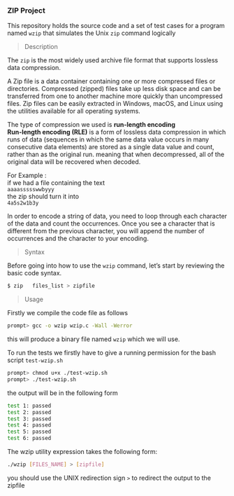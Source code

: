 ### ZIP Project

This repository holds the source code and a set of test cases for a program named `wzip` that simulates the Unix `zip` command logically

> Description

The `zip`  is the most widely used archive file format that supports lossless data compression.

A Zip file is a data container containing one or more compressed files or directories. Compressed (zipped) files take up less disk space and can be transferred from one to another machine more quickly than uncompressed files. Zip files can be easily extracted in Windows, macOS, and Linux using the utilities available for all operating systems.

The type of compression we used is  **run-length encoding**\
**Run-length encoding (RLE)** is a form of lossless data compression in which runs of data (sequences in which the same data value occurs in many consecutive data elements) are stored as a single data value and count, rather than as the original run.
meaning that when decompressed, all of the original data will be recovered when decoded.

For Example : \
if we had a file containing the text\
 `aaaassssswwbyyy`\
the zip should turn it into\
 `4a5s2w1b3y` 

In order to encode a string of data, you need to loop through each character of the data and count the occurrences. Once you see a character that is different from the previous character, you will append the number of occurrences and the character to your encoding.

> Syntax

Before going into how to use the `wzip` command, let’s start by reviewing the basic code syntax.

```c
$ zip   files_list > zipfile
```



> Usage

Firstly we compile the code file as follows

``` bash
prompt> gcc -o wzip wzip.c -Wall -Werror 
```

this will produce a binary file named `wzip` which we will use.

To run the tests we firstly have to give a running permission for the bash script `test-wzip.sh`

```bash
prompt> chmod u+x ./test-wzip.sh
prompt> ./test-wzip.sh
```

the output will be in the following form

```bash
test 1: passed
test 2: passed
test 3: passed
test 4: passed
test 5: passed
test 6: passed
```

The wzip utility expression takes the following form:

```sh
./wzip [FILES_NAME] > [zipfile]
```
you should use the UNIX redirection sign `>` to redirect the output to the zipfile

